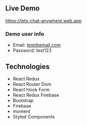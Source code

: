## Live Demo

https://lets-chat-anywhere.web.app

### Demo user info
+ Email: test@email.com
+ Password: test123

## Technologies
+ React Redux
+ React Router Dom
+ React Hook Form
+ React Redux Firebase
+ Bootstrap
+ Firebase
+ moment
+ Styled Components
